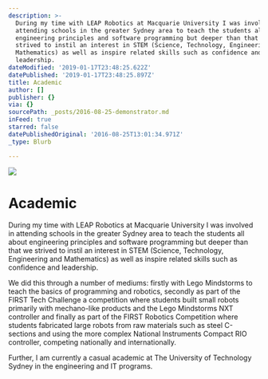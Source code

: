 ```yaml
---
description: >-
  During my time with LEAP Robotics at Macquarie University I was involved in
  attending schools in the greater Sydney area to teach the students all about
  engineering principles and software programming but deeper than that we
  strived to instil an interest in STEM (Science, Technology, Engineering and
  Mathematics) as well as inspire related skills such as confidence and
  leadership.
dateModified: '2019-01-17T23:48:25.622Z'
datePublished: '2019-01-17T23:48:25.897Z'
title: Academic
author: []
publisher: {}
via: {}
sourcePath: _posts/2016-08-25-demonstrator.md
inFeed: true
starred: false
datePublishedOriginal: '2016-08-25T13:01:34.971Z'
_type: Blurb

---
```

![](https://the-grid-user-content.s3-us-west-2.amazonaws.com/28231356-362b-415c-a874-3be89cc9ca76.jpg)

# Academic

During my time with LEAP Robotics at Macquarie University I was involved in attending schools in the greater Sydney area to teach the students all about engineering principles and software programming but deeper than that we strived to instil an interest in STEM (Science, Technology, Engineering and Mathematics) as well as inspire related skills such as confidence and leadership.

We did this through a number of mediums: firstly with Lego Mindstorms to teach the basics of programming and robotics, secondly as part of the FIRST Tech Challenge a competition where students built small robots primarily with mechano-like products and the Lego Mindstorms NXT controller and finally as part of the FIRST Robotics Competition where students fabricated large robots from raw materials such as steel C-sections and using the more complex National Instruments Compact RIO controller, competing nationally and internationally.

Further, I am currently a casual academic at The University of Technology Sydney in the engineering and IT programs.